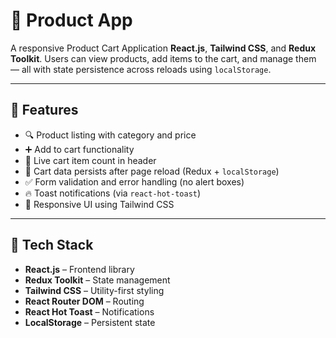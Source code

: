 # 🛒 Product App

A responsive Product Cart Application **React.js**, **Tailwind CSS**, and **Redux Toolkit**. Users can view products, add items to the cart, and manage them — all with state persistence across reloads using `localStorage`.

---

## 🚀 Features

- 🔍 Product listing with category and price
- ➕ Add to cart functionality
- 🛒 Live cart item count in header
- 💾 Cart data persists after page reload (Redux + `localStorage`)
- ✅ Form validation and error handling (no alert boxes)
- 🔥 Toast notifications (via `react-hot-toast`)
- 🎨 Responsive UI using Tailwind CSS

---

## 🧰 Tech Stack

- **React.js** – Frontend library
- **Redux Toolkit** – State management
- **Tailwind CSS** – Utility-first styling
- **React Router DOM** – Routing
- **React Hot Toast** – Notifications
- **LocalStorage** – Persistent state
